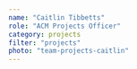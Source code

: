 ```yaml
---
name: "Caitlin Tibbetts"
role: "ACM Projects Officer"
category: projects
filter: "projects"
photo: "team-projects-caitlin"
---
```

